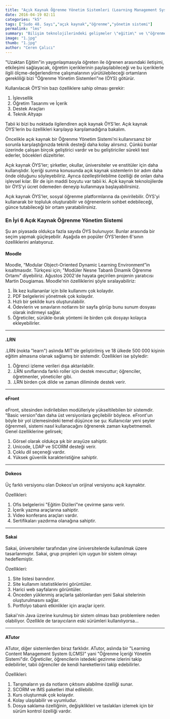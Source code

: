 ```yaml
---
title: "Açık Kaynak Öğrenme Yönetim Sistemleri (Learning Management Systems)"
date: 2016-04-19 02:11
categories: "k5"
tags: ["Sudo 48. Sayı","açık kaynak","öğrenme","yönetim sistemi"]
permalink: "lms"
summary: "Bilişim teknolojilerindeki gelişmeler \"eğitim\" ve \"öğrenme\" kavramlarına da yeni bir bakış açısı getirdi. Bireysel öğrenmeyi ön plana çıkaran bu gelişmeler, özellikle uzaktan eğitimden besleniyor. Bu şekilde bir öğrenme biçimini sağlayan unsur ise \"Öğrenme Yönetim Sistemleri\"."
image: "1.jpg"
thumb: "1.jpg"
author: "Ceren Çalıcı"
---
```




"Uzaktan Eğitim"in yaygınlaşmasıyla öğreten ile öğrenen arasındaki iletişimi, etkileşimi sağlayacak, öğretim içeriklerinin paylaşılabileceği ve bu içeriklerle ilgili ölçme-değerlendirme çalışmalarının yürütülebileceği ortamların gerekliliği bizi "Öğrenme Yönetim Sistemleri"ne (ÖYS) götürür.

Kullanılacak ÖYS'nin bazı özelliklere sahip olması gerekir:

1. İşlevsellik
2. Öğretim Tasarımı ve İçerik
3. Destek Araçları
4. Teknik Altyapı

Tabii ki bizi bu noktada ilgilendiren açık kaynak ÖYS'ler. Açık kaynak ÖYS'lerin bu özellikleri karşılayıp karşılamadığına bakalım.

Öncelikle açık kaynak bir Öğrenme Yönetim Sistemi'ni kullanırsanız bir sorunla karşılaştığınızda teknik desteği daha kolay alırsınız. Çünkü bunlar üzerinde çalışan birçok geliştirici vardır ve bu geliştiriciler sürekli test ederler, böcekleri düzeltirler.

Açık kaynak ÖYS'ler; şirketler, okullar, üniversiteler ve enstitüler için daha kullanışlıdır. İçeriği sunma konusunda açık kaynak sistemlerin bir adım daha önde olduğunu söyleyebiliriz. Ayrıca özelleştirilebilme özelliği de onları daha işlevsel kılar. Bir de işin maddi boyutu var tabii ki. Açık kaynak teknolojilerde bir ÖYS'yi ücret ödemeden deneyip kullanmaya başlayabilirsiniz.

Açık kaynak ÖYS'ler, sosyal öğrenme platformlarına da çevirilebilir. ÖYS'yi kullanarak bir topluluk oluşturabilir ve öğrenenlerin sohbet edebileceği, günce tutabileceği bir ortam yaratabilirsiniz.

### En İyi 6 Açık Kaynak Öğrenme Yönetim Sistemi

Şu an piyasada oldukça fazla sayıda ÖYS bulunuyor. Bunlar arasında bir seçim yapmak güçleşebilir. Aşağıda en popüler ÖYS'lerden 6'sının özelliklerini anlatıyoruz.

#### Moodle

Moodle, “Modular Object-Oriented Dynamic Learning Environment”in kısaltmasıdır. Türkçesi için; "Modüler Nesne Tabanlı Dinamik Öğrenme Ortamı" diyebiliriz. Ağustos 2002'de hayata geçirilen projenin yaratıcısı Martin Dougiamas. Moodle'nin özelliklerini şöyle sıralayabiliriz:

1. İlk kez kullananlar için bile kullanımı çok kolaydır.
2. PDF belgelerini yönetmek çok kolaydır.
3. Hızlı bir şekilde kurs oluşturulabilir.
4. Ödevlerin ve sınavların notlarını bir sayfa görüp bunu sunum dosyası olarak indirmeyi sağlar.
5. Öğreticiler, sürükle-bırak yöntemi ile birden çok dosyayı kolayca ekleyebilirler.

---

#### .LRN

.LRN (nokta "learn") aslında MIT'de geliştirilmiş ve 18 ülkede 500 000 kişinin eğitim almasına olanak sağlamış bir sistemdir. Özellikleri ise şöyledir:

1. Öğrenci izleme verileri dışa aktarılabilir.
2. .LRN sınıflarında farklı roller için destek mevcuttur; öğrenciler, öğretmenler, yöneticiler gibi.
3. .LRN birden çok dilde ve zaman diliminde destek verir.

---

#### eFront

eFront, sitesinden indirilebilen modülleriyle yükseltilebilen bir sistemdir. "Basic version"dan daha üst versiyonlara geçilebilir böylece. eFront'un böyle bir yol izlemesindeki temel düşünce ise şu: Kullanıcılar yeni şeyler öğrenmeli, sistemi nasıl kullanacağını öğrenerek zaman kaybetmemeli. Genel özelliklerine gelirsek;

1. Görsel olarak oldukça şık bir arayüze sahiptir.
2. Unicode, LDAP ve SCORM desteği verir.
3. Çoklu dil seçeneği vardır.
4. Yüksek güvenlik karakteristiğine sahiptir.

---

#### Dokeos

Üç farklı versiyonu olan Dokeos'un orijinal versiyonu açık kaynaktır.

Özellikleri:

1. Ofis belgelerini "Eğitim Dizileri"ne çevirme şansı verir.
2. İçerik yazma araçlarına sahiptir.
3. Video konferans araçları vardır.
4. Sertifikaları yazdırma olanağına sahiptir.

---

#### Sakai

Sakai, üniversiteler tarafından yine üniversitelerde kullanılmak üzere tasarlanmıştır. Sakai, grup projeleri için uygun bir sistem olmayı hedeflemiştir.

Özellikleri:

1. Site listesi barındırır.
2. Site kullanım istatistiklerini görüntüler.
3. Harici web sayfalarını görüntüler.
4. Önceden yüklenmiş araçlarla şablonlardan yeni Sakai sitelerinin oluşturulmasını sağlar.
5. Portfolyo tabanlı etkinlikler için araçlar içerir.

Sakai'nin Java üzerine kurulmuş bir sistem olması bazı problemlere neden olabiliyor. Özellikle de tarayıcıların eski sürümleri kullanılıyorsa...

---

#### ATutor

ATutor, diğer sistemlerden biraz farklıdır. ATutor, aslında bir "Learning Content Management System (LCMS)" yani "Öğrenme İçeriği Yönetim Sistemi"dir. Öğreticiler, öğrencilerin istedeki gezinme izlerini takip edebilirler, tabii öğrenciler de kendi hareketlerini takip edebilirler.

Özellikleri:

1. Tarışmaların ya da notların çıktısını alabilme özelliği sunar.
2. SCORM ve IMS paketleri ithal edilebilir.
3. Kurs oluşturmak çok kolaydır.
4. Kolay ulaşılabilir ve uyumludur.
5. Dosya saklama özelliğinin, değişiklikleri ve taslakları izlemek için bir sürüm kontrol özelliği vardır.
